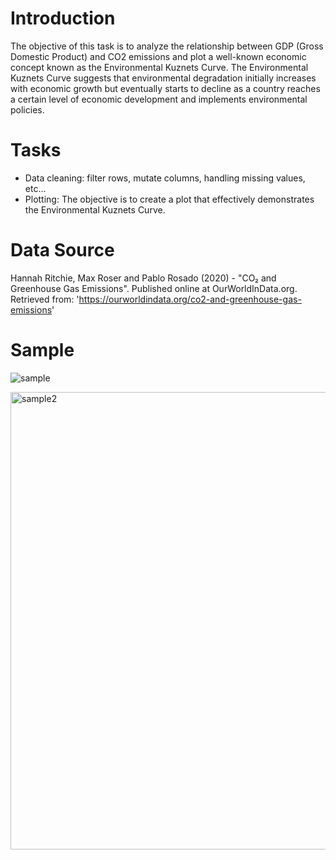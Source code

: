 # Introduction

The objective of this task is to analyze the relationship between GDP (Gross Domestic Product) and CO2 emissions and plot a well-known economic concept known as the Environmental Kuznets Curve. The Environmental Kuznets Curve suggests that environmental degradation initially increases with economic growth but eventually starts to decline as a country reaches a certain level of economic development and implements environmental policies.

# Tasks

- Data cleaning: filter rows, mutate columns, handling missing values, etc... 
- Plotting: The objective is to create a plot that effectively demonstrates the Environmental Kuznets Curve.

# Data Source

Hannah Ritchie, Max Roser and Pablo Rosado (2020) - "CO₂ and Greenhouse Gas Emissions". Published online at OurWorldInData.org. Retrieved from: 'https://ourworldindata.org/co2-and-greenhouse-gas-emissions' 

# Sample

![sample](https://github.com/hirkame/ensemble_ps_solution/assets/38170678/a8f34ad7-2e55-4264-a2f0-d671f9fb282d)

<img width="732" alt="sample2" src="https://github.com/hirkame/ensemble_ps_solution/assets/38170678/4e107e1d-9c9e-4a05-be29-41bb8a83481b">
